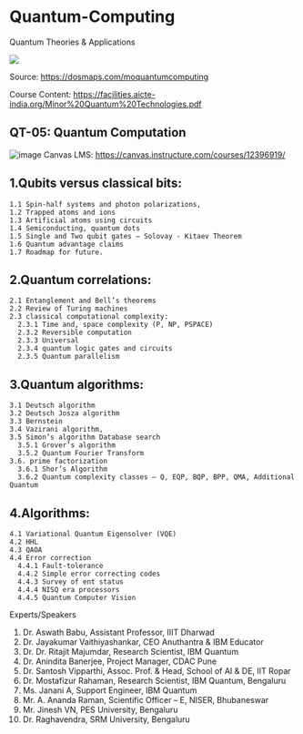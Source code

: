 # Quantum-Computing
Quantum Theories &amp; Applications

<img src="https://cdn.myportfolio.com/b268981b-d19c-44b4-ae50-645ed14e0457/59b43da2-dfec-4b07-9f3a-260b979c2614.png?h=80ca327eb01b4a5db51a0f2ce39495dc">

Source: https://dosmaps.com/moquantumcomputing

Course Content: https://facilities.aicte-india.org/Minor%20Quantum%20Technologies.pdf

## QT-05: Quantum Computation
![image](https://github.com/user-attachments/assets/cb66b90d-71c8-412f-9cd5-bcd0dbf101ab)
Canvas LMS: https://canvas.instructure.com/courses/12396919/

## 1.Qubits versus classical bits: 
	1.1 Spin-half systems and photon polarizations,
	1.2 Trapped atoms and ions
	1.3 Artificial atoms using circuits
	1.4 Semiconducting, quantum dots
	1.5 Single and Two qubit gates – Solovay - Kitaev Theorem
	1.6 Quantum advantage claims
	1.7 Roadmap for future.

## 2.Quantum correlations: 
	2.1 Entanglement and Bell’s theorems
	2.2 Review of Turing machines
	2.3 classical computational complexity: 
	  2.3.1 Time and, space complexity (P, NP, PSPACE)
	  2.3.2 Reversible computation
	  2.3.3 Universal
	  2.3.4 quantum logic gates and circuits
	  2.3.5 Quantum parallelism

## 3.Quantum algorithms: 
	3.1 Deutsch algorithm
	3.2 Deutsch Josza algorithm
	3.3 Bernstein
	3.4 Vazirani algorithm, 
	3.5 Simon’s algorithm Database search
	  3.5.1 Grover’s algorithm
	  3.5.2 Quantum Fourier Transform 
	3.6. prime factorization
	  3.6.1 Shor’s Algorithm
	  3.6.2 Quantum complexity classes – Q, EQP, BQP, BPP, QMA, Additional Quantum

## 4.Algorithms: 
	4.1 Variational Quantum Eigensolver (VQE)
	4.2 HHL
	4.3 QAOA
	4.4 Error correction
	  4.4.1 Fault-tolerance
	  4.4.2 Simple error correcting codes
	  4.4.3 Survey of ent status
	  4.4.4 NISQ era processors
	  4.4.5 Quantum Computer Vision

Experts/Speakers

1) Dr. Aswath Babu, Assistant Professor, IIIT Dharwad
2) Dr. Jayakumar Vaithiyashankar, CEO Anuthantra & IBM Educator
3) Dr. Dr. Ritajit Majumdar, Research Scientist, IBM Quantum
4) Dr. Anindita Banerjee, Project Manager, CDAC Pune
5) Dr. Santosh Vipparthi, Assoc. Prof. & Head, School of AI & DE, IIT Ropar
6) Dr. Mostafizur Rahaman, Research Scientist, IBM Quantum, Bengaluru
7) Ms. Janani A, Support Engineer, IBM Quantum
8) Mr. A. Ananda Raman, Scientific Officer – E, NISER, Bhubaneswar
9) Mr. Jinesh VN, PES University, Bengaluru
10) Dr. Raghavendra, SRM University, Bengaluru
